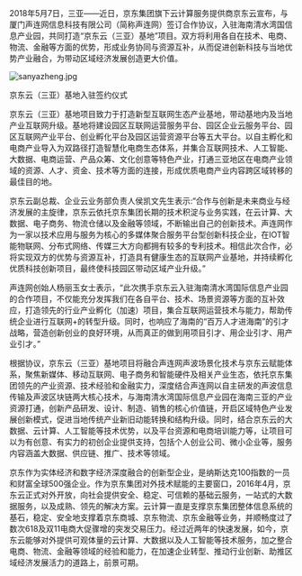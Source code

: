 2018年5月7日，三亚——近日，京东集团旗下云计算服务提供商京东云宣布，与厦门声连网信息科技有限公司（简称声连网）签订合作协议，入驻海南清水湾国信息产业园，共同打造“京东云（三亚）基地”项目。双方将利用各自在技术、电商、物流、金融等方面的优势，形成业务协同与资源互补，从而促进创新科技与当地优势产业融合，为带动区域经济发展创造更大价值。

![sanyazheng.jpg]()

京东云（三亚）基地入驻签约仪式

京东云（三亚）基地项目致力于打造新型互联网生态产业基地，带动基地内及当地产业互联网升级。基地将建设园区互联网运营服务平台、园区企业云服务平台、园区互联网产业平台、创业孵化平台及园区运营资源平台等五大平台。以自主孵化和电商产业导入为双路径打造智慧化电商生态体系，并集合互联网技术、人工智能、大数据、电商运营、产品众筹、文化创意等特色产业，打通三亚地区在电商产业领域的资源、人才、资金、技术等方面的连接，形成优质电商产业内容跨区域转移的最佳目的地。

京东云副总裁、企业云业务部负责人侯凯文先生表示:“合作与创新是未来商业与经济发展的主旋律，京东云依托京东集团长期的技术积淀与业务实践，在云计算、大数据、电子商务、物流仓储以及金融等领域，不断输出自己的创新技术。声连网作为一家以技术应用与服务为核心的多媒体聚合服务平台型创新科技企业，在IOT智能物联网、分布式网络、传媒三大方向都拥有较多的专利技术。相信此次合作，必将实现双方的优势与资源互补，打造具有健康生态的互联网产业基地，并持续孵化优质科技创新项目，最终使科技园区带动区域产业升级。”

声连网创始人杨丽玉女士表示，“此次携手京东云入驻海南清水湾国际信息产业园的合作项目，不仅能充分发挥我们在各自平台、技术、场景资源等方面的互补效应，打造领先的行业产业孵化（加速）项目，集合互联网运营技术与能力，帮助传统企业进行互联网+的转型升级。同时，也响应了海南的“百万人才进海南”的引才战略，营造创新创业的良好环境，从而真正的做到用项目引才、用企业引才、用产业引才。”

根据协议，京东云（三亚）基地项目将融合声连网声波场景化技术与京东云赋能体系，聚焦新媒体、移动互联网、电子商务和智能硬件及相关产业生态，依托京东集团领先的产业资源、技术经验和金融实力，深度结合声连网以自主研发的声波信息传输及声波区块链两大核心技术，与海南清水湾国际信息产业园在海南三亚的产业资源打通，创新产品研发、设计、制造、销售的核心价值链，开启区域特色产业发展创新模式，促进当地传统产业新旧动能转换和结构升级。同时，结合京东云的大数据、云计算、人工智能等技术优势，以及平台资源和电商培训能力等，让项目可以为有创意、有实力的初创企业提供支持，包括个人创业公司、微小企业等，服务内容涵盖大数据、供应链、推广、技术等领域。

京东作为实体经济和数字经济深度融合的创新型企业，是纳斯达克100指数的一员和财富全球500强企业。作为京东集团对外技术赋能的主要窗口，2016年4月，京东云正式对外开放，向社会提供安全、稳定、可信赖的基础云服务，一站式的大数据服务，以及成熟、领先的解决方案。云计算一直是支撑京东集团整体信息系统的基石，稳定、安全地支撑着京东商城、京东物流、京东金融等业务，并顺畅度过了数次618及双11电商大促骤增的突发交易压力。经过近两年的快速发展，如今，京东云能够对外提供可观体量的云计算、大数据以及人工智能等技术服务，加之整合电商、物流、金融等领域的经验和能力，在加速企业转型、推动行业创新、助推区域经济发展活力的道路上，前景可期。